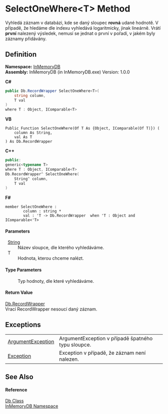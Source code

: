 # SelectOneWhere&lt;T&gt; Method


Vyhledá záznam v databázi, kde se daný sloupec **rovná** udané hodnotě. V případě, že hledáme dle indexu vyhledává logaritmicky, jinak lineárně. Vrátí **první** nalezený výsledek, nemusí se jednat o první v pořadí, v jakém byly záznamy přidávány.



## Definition
**Namespace:** <a href="https://gitlab.mff.cuni.cz/teaching/nprg031/2022-summer/student-telcerj/-/tree/master/InMemoryDB/Help/044e8d7f-0f94-a8b4-bd65-529f6359fdf7">InMemoryDB</a>  
**Assembly:** InMemoryDB (in InMemoryDB.exe) Version: 1.0.0

**C#**
``` C#
public Db.RecordWrapper SelectOneWhere<T>(
	string column,
	T val
)
where T : Object, IComparable<T>

```
**VB**
``` VB
Public Function SelectOneWhere(Of T As {Object, IComparable(Of T)}) ( 
	column As String,
	val As T
) As Db.RecordWrapper
```
**C++**
``` C++
public:
generic<typename T>
where T : Object, IComparable<T>
Db.RecordWrapper^ SelectOneWhere(
	String^ column, 
	T val
)
```
**F#**
``` F#
member SelectOneWhere : 
        column : string * 
        val : 'T -> Db.RecordWrapper  when 'T : Object and IComparable<'T>
```



#### Parameters
<dl><dt>  <a href="https://gitlab.mff.cuni.cz/teaching/nprg031/2022-summer/student-telcerj/-/tree/master/InMemoryDB/Help/https://learn.microsoft.com/dotnet/api/system.string" target="_blank" rel="noopener noreferrer">String</a></dt><dd>Název sloupce, dle kterého vyhledáváme.</dd><dt>  T</dt><dd>Hodnota, kterou chceme nalézt.</dd></dl>

#### Type Parameters
<dl><dt /><dd>Typ hodnoty, dle které vyhledáváme.</dd></dl>

#### Return Value
<a href="https://gitlab.mff.cuni.cz/teaching/nprg031/2022-summer/student-telcerj/-/tree/master/InMemoryDB/Help/15d1f56f-3dc8-30e2-1769-44c8b9a97dea">Db.RecordWrapper</a>  
Vrací RecordWrapper nesoucí daný záznam.

## Exceptions
<table>
<tr>
<td><a href="https://gitlab.mff.cuni.cz/teaching/nprg031/2022-summer/student-telcerj/-/tree/master/InMemoryDB/Help/https://learn.microsoft.com/dotnet/api/system.argumentexception" target="_blank" rel="noopener noreferrer">ArgumentException</a></td>
<td>ArgumentException v případě špatného typu sloupce.</td></tr>
<tr>
<td><a href="https://gitlab.mff.cuni.cz/teaching/nprg031/2022-summer/student-telcerj/-/tree/master/InMemoryDB/Help/https://learn.microsoft.com/dotnet/api/system.exception" target="_blank" rel="noopener noreferrer">Exception</a></td>
<td>Exception v případě, že záznam není nalezen.</td></tr>
</table>

## See Also


#### Reference
<a href="https://gitlab.mff.cuni.cz/teaching/nprg031/2022-summer/student-telcerj/-/tree/master/InMemoryDB/Help/072256a6-4e86-2a0a-723b-934e64bcdb43">Db Class</a>  
<a href="https://gitlab.mff.cuni.cz/teaching/nprg031/2022-summer/student-telcerj/-/tree/master/InMemoryDB/Help/044e8d7f-0f94-a8b4-bd65-529f6359fdf7">InMemoryDB Namespace</a>  
